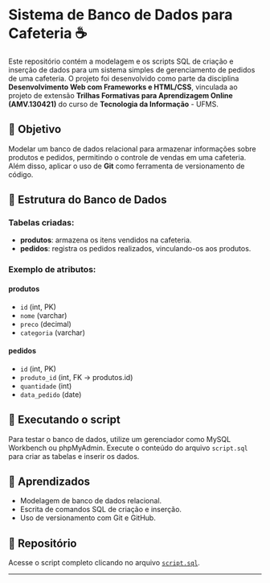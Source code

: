 
# Sistema de Banco de Dados para Cafeteria ☕

Este repositório contém a modelagem e os scripts SQL de criação e inserção de dados para um sistema simples de gerenciamento de pedidos de uma cafeteria. O projeto foi desenvolvido como parte da disciplina **Desenvolvimento Web com Frameworks e HTML/CSS**, vinculada ao projeto de extensão **Trilhas Formativas para Aprendizagem Online (AMV.130421)** do curso de **Tecnologia da Informação** - UFMS.

## 📌 Objetivo

Modelar um banco de dados relacional para armazenar informações sobre produtos e pedidos, permitindo o controle de vendas em uma cafeteria. Além disso, aplicar o uso de **Git** como ferramenta de versionamento de código.

## 📂 Estrutura do Banco de Dados

### Tabelas criadas:

- **produtos**: armazena os itens vendidos na cafeteria.
- **pedidos**: registra os pedidos realizados, vinculando-os aos produtos.

### Exemplo de atributos:

#### produtos
- `id` (int, PK)
- `nome` (varchar)
- `preco` (decimal)
- `categoria` (varchar)

#### pedidos
- `id` (int, PK)
- `produto_id` (int, FK → produtos.id)
- `quantidade` (int)
- `data_pedido` (date)

## 💾 Executando o script

Para testar o banco de dados, utilize um gerenciador como MySQL Workbench ou phpMyAdmin. Execute o conteúdo do arquivo `script.sql` para criar as tabelas e inserir os dados.

## 🧠 Aprendizados

- Modelagem de banco de dados relacional.
- Escrita de comandos SQL de criação e inserção.
- Uso de versionamento com Git e GitHub.

## 🔗 Repositório

Acesse o script completo clicando no arquivo [`script.sql`](./script.sql).

---

